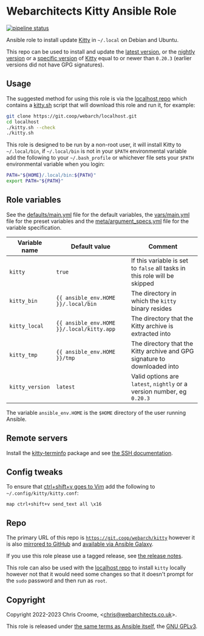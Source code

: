 # Webarchitects Kitty Ansible Role

[![pipeline status](https://git.coop/webarch/kitty/badges/main/pipeline.svg)](https://git.coop/webarch/kitty/-/commits/main)

Ansible role to install update [Kitty](https://github.com/kovidgoyal/kitty) in `~/.local` on Debian and Ubuntu.

This repo can be used to install and update the [latest version](https://github.com/kovidgoyal/kitty/releases/latest), or the [nightly version](https://github.com/kovidgoyal/kitty/releases/tag/nightly) or a [specific version](https://github.com/kovidgoyal/kitty/releases) of [Kitty](https://github.com/kovidgoyal/kitty) equal to or newer than `0.20.3` (earlier versions did not have GPG signatures).

## Usage

The suggested method for using this role is via the [localhost repo](https://git.coop/webarch/localhost) which contains a [kitty.sh](https://git.coop/webarch/localhost/-/blob/main/kitty.sh) script that will download this role and run it, for example:

```bash
git clone https://git.coop/webarch/localhost.git
cd localhost
./kitty.sh --check
./kitty.sh
```

This role is designed to be run by a non-root user, it will install Kitty to `~/.local/bin`, if `~/.local/bin` is not in your `$PATH` environmental variable add the following to your `~/.bash_profile` or whichever file sets your `$PATH` environmental variable when you login:

```bash
PATH="${HOME}/.local/bin:${PATH}"
export PATH="${PATH}"
```

## Role variables

See the [defaults/main.yml](defaults/main.yml) file for the default variables, the [vars/main.yml](vars/main.yml) file for the preset variables and the [meta/argument_specs.yml](meta/argument_specs.yml) file for the variable specification.

| Variable name        | Default value                             | Comment                                                                   |
|----------------------|-------------------------------------------|---------------------------------------------------------------------------|
| `kitty`              | `true`                                    | If this variable is set to `false` all tasks in this role will be skipped |
| `kitty_bin`          | `{{ ansible_env.HOME }}/.local/bin`       | The directory in which the `kitty` binary resides                         |
| `kitty_local`        | `{{ ansible_env.HOME }}/.local/kitty.app` | The directory that the Kitty archive is extracted into                    |
| `kitty_tmp`          | `{{ ansible_env.HOME }}/tmp`              | The directory that the Kitty archive and GPG signature to downloaded into |
| `kitty_version`      | `latest`                                  | Valid options are `latest`, `nightly` or a version number, eg `0.20.3`    |

The variable `ansible_env.HOME` is the `$HOME` directory of the user running Ansible.

## Remote servers

Install the [kitty-terminfo](https://packages.debian.org/search?keywords=kitty-terminfo) package and see [the SSH documentation](https://sw.kovidgoyal.net/kitty/kittens/ssh/).

## Config tweaks

To ensure that [ctrl+shift+v goes to Vim](https://github.com/kovidgoyal/kitty/discussions/5003#discussioncomment-2617442) add the following to `~/.config/kitty/kitty.conf`:

```
map ctrl+shift+v send_text all \x16
```

## Repo

The primary URL of this repo is [`https://git.coop/webarch/kitty`](https://git.coop/webarch/kitty) however it is also [mirrored to GitHub](https://github.com/webarch-coop/ansible-role-kitty) and [available via Ansible Galaxy](https://galaxy.ansible.com/chriscroome/kitty).

If you use this role please use a tagged release, see [the release notes](https://git.coop/webarch/kitty/-/releases).

This role can also be used with the [localhost repo](https://git.coop/webarch/localhost) to install `kitty` locally however not that it would need some changes so that it doesn't prompt for the `sudo` password and then run as `root`.

## Copyright

Copyright 2022-2023 Chris Croome, &lt;[chris@webarchitects.co.uk](mailto:chris@webarchitects.co.uk)&gt;.

This role is released under [the same terms as Ansible itself](https://github.com/ansible/ansible/blob/devel/COPYING), the [GNU GPLv3](LICENSE).
